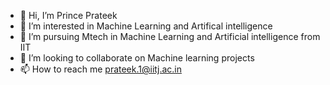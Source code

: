 - 👋 Hi, I’m Prince Prateek
- 👀 I’m interested in Machine Learning and Artifical intelligence
- 🌱 I’m pursuing Mtech in Machine Learning and Artificial intelligence from IIT
- 💞️ I’m looking to collaborate on Machine learning projects
- 📫 How to reach me prateek.1@iitj.ac.in

<!---
PrincePrateek/PrincePrateek is a ✨ special ✨ repository because its `README.md` (this file) appears on your GitHub profile.
You can click the Preview link to take a look at your changes.
--->
